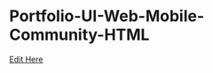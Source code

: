 # Portfolio-UI-Web-Mobile-Community-HTML

[Edit Here](https://diy-pwa.dev/~gh/SiennaB11/SiennaB11.github.io)
